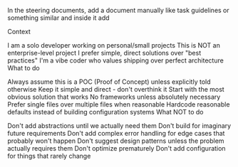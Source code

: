 <!------------------------------------------------------------------------------------
   Add Rules to this file or a short description and have Kiro refine them for you:   
-------------------------------------------------------------------------------------> 
In the steering documents, add a document manually like task guidelines or something similar and inside it add

Context

I am a solo developer working on personal/small projects
This is NOT an enterprise-level project
I prefer simple, direct solutions over "best practices"
I'm a vibe coder who values shipping over perfect architecture
What to do

Always assume this is a POC (Proof of Concept) unless explicitly told otherwise
Keep it simple and direct - don't overthink it
Start with the most obvious solution that works
No frameworks unless absolutely necessary
Prefer single files over multiple files when reasonable
Hardcode reasonable defaults instead of building configuration systems
What NOT to do

Don't add abstractions until we actually need them
Don't build for imaginary future requirements
Don't add complex error handling for edge cases that probably won't happen
Don't suggest design patterns unless the problem actually requires them
Don't optimize prematurely
Don't add configuration for things that rarely change
